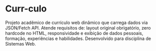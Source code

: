 # Curr-culo
Projeto acadêmico de currículo web dinâmico que carrega dados via JSON/Fetch API. Atende requisitos de: layout original obrigatório, zero hardcode no HTML, responsividade e exibição de dados pessoais, formação, experiências e habilidades. Desenvolvido para disciplina de Sistemas Web.
